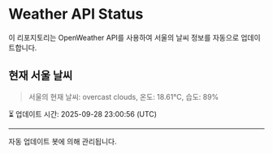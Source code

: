 
# Weather API Status

이 리포지토리는 OpenWeather API를 사용하여 서울의 날씨 정보를 자동으로 업데이트합니다.

## 현재 서울 날씨
> 서울의 현재 날씨: overcast clouds, 온도: 18.61°C, 습도: 89%

⏳ 업데이트 시간: 2025-09-28 23:00:56 (UTC)

---
자동 업데이트 봇에 의해 관리됩니다.
